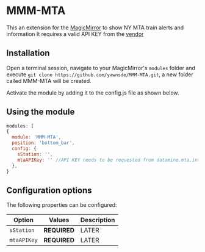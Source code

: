 # MMM-MTA
This an extension for the [MagicMirror](https://github.com/MichMich/MagicMirror) to show NY MTA train alerts and information
It requires a valid API KEY from the [vendor](http://datamine.mta.info/)

## Installation
Open a terminal session, navigate to your MagicMirror's `modules` folder and execute `git clone https://github.com/yawnsde/MMM-MTA.git`, a new folder called MMM-MTA will be created.

Activate the module by adding it to the config.js file as shown below.

## Using the module
````javascript
modules: [
{
  module: 'MMM-MTA',
  position: 'bottom_bar',
  config: {
    sStation: '',
    mtaAPIKey: '' //API KEY needs to be requested from datamine.mta.info
  },
}
````

## Configuration options

The following properties can be configured:

| **Option** | **Values** | **Description** |
| --- | --- | --- |
| `sStation` | **REQUIRED** | LATER |
| `mtaAPIKey` | **REQUIRED** | LATER |
